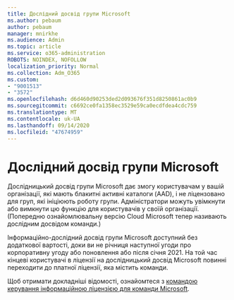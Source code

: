 ```yaml
---
title: Дослідний досвід групи Microsoft
ms.author: pebaum
author: pebaum
manager: mnirkhe
ms.audience: Admin
ms.topic: article
ms.service: o365-administration
ROBOTS: NOINDEX, NOFOLLOW
localization_priority: Normal
ms.collection: Adm_O365
ms.custom:
- "9001513"
- "3572"
ms.openlocfilehash: d6d460d90253ded2d093676f351d8250861ac0b9
ms.sourcegitcommit: c6692ce0fa1358ec3529e59ca0ecdfdea4cdc759
ms.translationtype: MT
ms.contentlocale: uk-UA
ms.lasthandoff: 09/14/2020
ms.locfileid: "47674959"
---
```

# <a name="microsoft-teams-exploratory-experience"></a>Дослідний досвід групи Microsoft

Дослідницький досвід групи Microsoft дає змогу користувачам у вашій організації, які мають блакитні активні каталоги (AAD), і не ліцензовано для груп, які ініціюють роботу групи. Адміністратори можуть увімкнути або вимкнути цю функцію для користувачів у своїй організації. (Попередню ознайомлювальну версію Cloud Microsoft тепер називають дослідним досвідом команди.)

Інформаційно-дослідний досвід групи Microsoft доступний без додаткової вартості, доки ви не річниця наступної угоди про корпоративну угоду або поновлення або після січня 2021. На той час кінцеві користувачі в ліцензії на дослідницький досвід Microsoft повинні переходити до платної ліцензії, яка містить команди.

Щоб отримати докладніші відомості, ознайомтеся з [командою керування інформаційною ліцензією для команди Microsoft](https://docs.microsoft.com/microsoftteams/teams-exploratory/).
